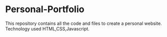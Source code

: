 # Personal-Portfolio
This repository contains all the code and files to create a personal website. Technology used HTML,CSS,Javascript.
